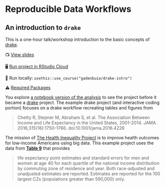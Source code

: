 # Reproducible Data Workflows

## An introduction to `drake`


<!-- badges: start -->
<!-- badges: end -->

[drake]: https://ropensci.github.io/drake/
[slides]: https://pkg.garrickadenbuie.com/drake-intro/
[rstudio-cloud]: https://rstudio.cloud/project/405721


This is a one-hour talk/workshop introduction to the basic concepts of [drake].

&#x1F4FA; [View slides][slides]

&#x1F5A5; [Run project in RStudio Cloud][rstudio-cloud]

&#x1F4BE; Run locally: `usethis::use_course("gadenbuie/drake-intro")`

&#x26A0;&#xFE0F; [Required Packages](https://pkg.garrickadenbuie.com/drake-intro/requirements/)

You explore [a notebook version of the analysis](https://pkg.garrickadenbuie.com/drake-intro/notebook/) to see the project before it became a [drake] project.
The example drake project (and interactive coding portion) focuses on a drake workflow recreating tables and figures from

> Chetty R, Stepner M, Abraham S, et al. 
> The Association Between Income and Life Expectancy in the United States, 2001-2014. 
> JAMA. 2016;315(16):1750–1766. doi:10.1001/jama.2016.4226

The mission of [The Health Inequality Project](https://healthinequality.org/) is to improve health outcomes for low-income Americans using big data.
This example project uses the data from **[Table 9](https://healthinequality.org/data/)** that provides 

> life expectancy point estimates and standard errors for men and women at age 40 for each quartile of the national income distribution by commuting zone of residence and year. Both race-adjusted and unadjusted estimates are reported. Estimates are reported for the 100 largest CZs (populations greater than 590,000) only.
